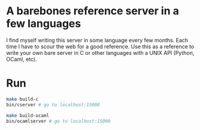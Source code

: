 # A barebones reference server in a few languages

I find myself writing this server in some language every few months.
Each time I have to scour the web for a good reference. Use this
as a reference to write your own bare server in C or other languages
with a UNIX API (Python, OCaml, etc).

# Run

```bash
make build-c
bin/cserver # go to localhost:15000

make build-ocaml
bin/ocamlserver # go to localhost:15000
```
